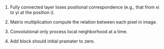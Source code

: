 1. Fully connected layer loses positional correspondence
(e.g., that from xi to yi at the position i).

2. Matrix multiplication compute the relation between each pixel in image.

3. Convolutional only process local neighborhood at a time.

4. Add block should initial pramater to zero.
